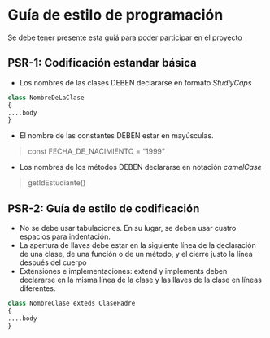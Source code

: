 #  Guía de estilo de programación
Se debe tener presente esta guiá para poder participar en el proyecto

## PSR-1: Codificación estandar básica
- Los nombres de las clases DEBEN declararse en formato *StudlyCaps*
```php
class NombreDeLaClase 
{
....body
}
```
- El nombre de las constantes DEBEN estar en mayúsculas. 
> const FECHA_DE_NACIMIENTO = “1999”

- Los nombres de los métodos DEBEN declararse en notación *camelCase* 
> getIdEstudiante()

## PSR-2: Guía de estilo de codificación
- No se debe usar tabulaciones. En su lugar, se deben usar cuatro espacios para indentación. 
- La apertura de llaves debe estar en la siguiente línea de la declaración de una clase, de una función o de un método, y el cierre justo la línea después del cuerpo
- Extensiones e implementaciones: extend y implements deben declararse en la misma línea de la clase y las llaves de la clase en líneas diferentes.
```php
class NombreClase exteds ClasePadre
{
....body
}
```